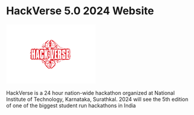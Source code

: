 # HackVerse 5.0 2024 Website

<img src="./src/HackAssets/logo2.svg" width=240px alt="HackVerse 4.0">

HackVerse is a 24 hour nation-wide hackathon organized at National Institute of Technology, Karnataka, Surathkal. 2024 will see the 5th edition of one of the biggest student run hackathons in India